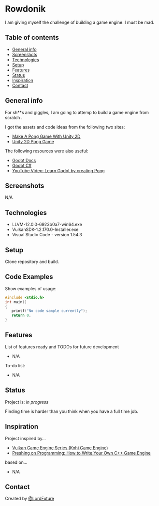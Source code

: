 # Rowdonik
I am giving myself the challenge of building a game engine. I must be mad.

## Table of contents
* [General info](#general-info)
* [Screenshots](#screenshots)
* [Technologies](#technologies)
* [Setup](#setup)
* [Features](#features)
* [Status](#status)
* [Inspiration](#inspiration)
* [Contact](#contact)

## General info
For sh\*\*s and giggles, I am going to attemp to build a game engine from scratch .

I got the assets and code ideas from the following two sites: 

* [Make A Pong Game With Unity 2D](https://www.awesomeinc.org/tutorials/unity-pong/ "Make A Pong Game With Unity 2D")
* [Unity 2D Pong Game](https://noobtuts.com/unity/2d-pong-game "Unity 2D Pong Game")

The following resources were also useful:

* [Godot Docs](https://docs.godotengine.org/en/stable/index.html "Godot Docs")
* [Godot C#](https://docs.godotengine.org/en/stable/getting_started/scripting/c_sharp/index.html "Godot C#")
* [YouTube Video: Learn Godot by creating Pong](https://www.youtube.com/watch?v=kr1BoEbuveI "Learn Godot by creating Pong")

## Screenshots
N/A

## Technologies
* LLVM-12.0.0-6923b0a7-win64.exe
* VulkanSDK-1.2.170.0-Installer.exe
* Visual Studio Code - version 1.54.3

## Setup
Clone repository and build.

## Code Examples
Show examples of usage:
```c
#include <stdio.h>
int main()
{
   printf("No code sample currently");
   return 0;
}
```

## Features
List of features ready and TODOs for future development
* N/A

To-do list:
* N/A

## Status
Project is: _in progress_

Finding time is harder than you think when you have a full time job.

## Inspiration
Project inspired by...
* [Vulkan Game Engine Series (Kohi Game Engine)](https://www.youtube.com/playlist?list=PLv8Ddw9K0JPg1BEO-RS-0MYs423cvLVtj "Vulkan Game Engine Series (Kohi Game Engine)")
* [Preshing on Programming: How to Write Your Own C++ Game Engine](https://preshing.com/20171218/how-to-write-your-own-cpp-game-engine/ "Preshing on Programming: How to Write Your Own C++ Game Engine")

based on...
* N/A

## Contact
Created by [@LordFuture](https://github.com/LordFuture)